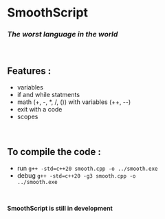 # SmoothScript
### *The worst language in the world*
<br>

## Features :
  - variables
  - if and while statments
  - math (+, -, *, /, ()) with variables (++, --)
  - exit with a code
  - scopes

<br>

## To compile the code :  
  - run <code>g++ -std=c++20 smooth.cpp -o ../smooth.exe</code>
  - debug <code>g++ -std=c++20 -g3 smooth.cpp -o ../smooth.exe</code>

<br>

**SmoothScript is still in development**
